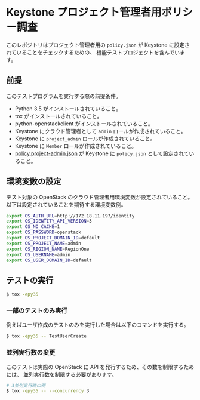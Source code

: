 # Keystone プロジェクト管理者用ポリシー調査

このレポジトリはプロジェクト管理者用の `policy.json` が Keystone に設定されていることをチェックするための、
機能テストプロジェクトを含んでいます。

## 前提

このテストプログラムを実行する際の前提条件。

-   Python 3.5 がインストールされていること。
-   tox がインストールされていること。
-   python-openstackclient がインストールされていること。
-   Keystone にクラウド管理者として `admin` ロールが作成されていること。
-   Keystone に `project_admin` ロールが作成されていること。
-   Keystone に `Member` ロールが作成されていること。
-   [policy.project-admin.json](policy.project-admin.json) が Keystone に `policy.json` として設定されていること。

## 環境変数の設定

テスト対象の OpenStack のクラウド管理者用環境変数が設定されていること。
以下は設定されていることを期待する環境変数例。

```bash
export OS_AUTH_URL=http://172.18.11.197/identity
export OS_IDENTITY_API_VERSION=3
export OS_NO_CACHE=1
export OS_PASSWORD=openstack
export OS_PROJECT_DOMAIN_ID=default
export OS_PROJECT_NAME=admin
export OS_REGION_NAME=RegionOne
export OS_USERNAME=admin
export OS_USER_DOMAIN_ID=default
```

## テストの実行

```bash
$ tox -epy35
```

### 一部のテストのみ実行

例えばユーザ作成のテストのみを実行した場合は以下のコマンドを実行する。

```bash
$ tox -epy35 -- TestUserCreate
```

### 並列実行数の変更

このテストは実際の OpenStack に API を発行するため、その数を制限するためには、
並列実行数を制限する必要があります。

```bash
# 3並列実行時の例
$ tox -epy35 -- --concurrency 3
```
